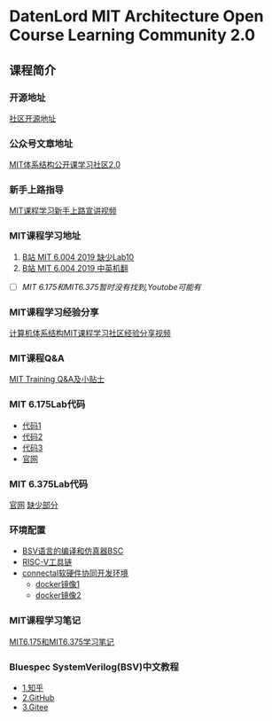 # DatenLord MIT Architecture Open Course Learning Community 2.0

## 课程简介

### 开源地址

[社区开源地址](https://github.com/datenlord/training)

### 公众号文章地址

[MIT体系结构公开课学习社区2.0](https://mp.weixin.qq.com/s?__biz=MzkwNTMzOTE2MA==&mid=2247486264&idx=1&sn=ad81b9fa69e87cf8c1b887174ce42775&chksm=c12ff464e4f1499a0d57f615ee8e62c8d5247e4e220d7066944b646e0795d0f560abd6a585c6&scene=126&sessionid=1707057675&subscene=7&clicktime=1707057680&enterid=1707057680&key=c793b92e3a921214250d01057158c4a7fcce672bcb28b03eb2a85c57e4b664ad52d9e2bce1df08a087b10cbcfb967f96cb6615b95530e6d3c84fa07a3b9bfcccd58d925b22149dc6077bf6d5e383a2383e82275c63f6d420688a87e55dc5f152456caa104c1b95b61be3f20f389d2aae46a1b640f6787595d5d6fe71f759a30b&ascene=0&uin=MjM4ODc3NDE1NQ%3D%3D&devicetype=Windows+11+x64&version=6309092b&lang=zh_CN&countrycode=CN&exportkey=n_ChQIAhIQZzavpTCqgX6nBaW2QvuR8xLgAQIE97dBBAEAAAAAALqXDgcLS24AAAAOpnltbLcz9gKNyK89dVj0Oi%2BTTiBffz2e6c1cicmHyjb%2BkUukFYx9%2F2OCV2V47KLWhlAfJKlriAWVU4IgHZR9IAY6v65CTiHgHGwVgXb%2FTiCJGonuZIZjuWew3xpY9Yx80mQiUQjIhBxmET7LL676noOcITyR%2FVi8hb0UkSLCIp1E%2BWSruERTwEGDhaqQlWMYOP2W7zbqwjXHnWdVhntL1090nlwZufetWlAN3ZNg1JT5zg7efgX%2BdwMiHwFtdWEarvkRguoT5aK8&acctmode=0&pass_ticket=sOJ%2ByPV3u0x4zKJyHmM%2FtmT1wiGsCdeW8ItLKGKIWsIcC7zaNlyGou3uJPjMoNiThqBduXTRBKSju7JzrgcK2w%3D%3D&wx_header=1&fasttmpl_type=0&fasttmpl_fullversion=7061955-zh_CN-zip&fasttmpl_flag=1)

### 新手上路指导

[MIT课程学习新手上路宣讲视频](https://www.bilibili.com/video/BV1u8411i7Qw/?spm_id_from=333.1007.top_right_bar_window_history.content.click)

### MIT课程学习地址

1. [B站 MIT 6.004 2019  缺少Lab10](https://www.bilibili.com/video/BV1KK411u7FX/?spm_id_from=333.1007.top_right_bar_window_history.content.click)
2. [B站 MIT 6.004 2019  中英机翻](https://www.bilibili.com/video/BV197411s736/?spm_id_from=333.337.search-card.all.click&vd_source=2cb22062bbd1ad0823747ec35d88c863)

* [ ] *MIT 6.175和MIT6.375暂时没有找到,Youtobe可能有*

### MIT课程学习经验分享

[计算机体系结构MIT课程学习社区经验分享视频](https://www.bilibili.com/video/BV1cs4y1r7T3/?spm_id_from=333.1007.top_right_bar_window_history.content.click)

### MIT课程Q&A

[MIT Training Q&amp;A及小贴士](https://mp.weixin.qq.com/s?__biz=MzkwNTMzOTE2MA==&mid=2247485751&idx=3&sn=36a5323b3c32984bb94c97b313aa0c23&chksm=c0f80140f78f8856abd37f667cbd06a3267eed4ed34c1d36f16f527d8613ea14d1dbdcad0b8f&scene=21#wechat_redirect)

### MIT 6.175Lab代码

* [代码1](https://github.com/dmendelsohn/6.175)
* [代码2](https://github.com/kazutoiris/MIT6.175)
* [代码3](https://github.com/GTwhy/MIT_6.175)
* [官网](http://csg.csail.mit.edu/6.175/)

### MIT 6.375Lab代码

[官网]([官网](http://csg.csail.mit.edu/6.375/6_375_2019_www/index.html))
[缺少部分](https://github.com/adamgallas/MIT_Bluespec_RISCV_Tutorial)

### 环境配置

* [BSV语言的编译和仿真器BSC](https://github.com/B-Lang-org/bsc/releases)
* [RISC-V工具链](https://github.com/stnolting/riscv-gcc-prebuilt)
* [connectal软硬件协同开发环境](https://github.com/cambridgehackers/connectal)
  * [docker镜像1](https://hub.docker.com/r/pwang7/connectal)
  * [docker镜像2](https://hub.docker.com/r/kazutoiris/connectal)

### MIT课程学习笔记

[MIT6.175和MIT6.375学习笔记](https://mp.weixin.qq.com/s/I5bPw_AUWTh2VgzAm4SHhg)

### Bluespec SystemVerilog(BSV)中文教程

* [1.知乎](https://zhuanlan.zhihu.com/p/469917984)
* [2.GitHub](https://link.zhihu.com/?target=https%3A//github.com/WangXuan95/BSV_Tutorial_cn)
* [3.Gitee](https://gitee.com/wangxuan95/BSV_Tutorial_cn)
